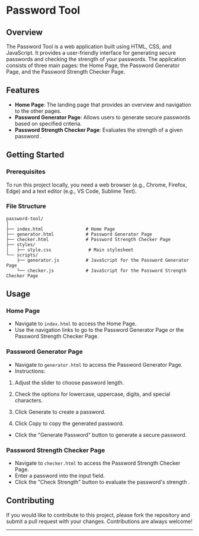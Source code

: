 # Password Tool

## Overview

The Password Tool is a web application built using HTML, CSS, and JavaScript. It provides a user-friendly interface for generating secure passwords and checking the strength of your passwords. The application consists of three main pages: the Home Page, the Password Generator Page, and the Password Strength Checker Page.

## Features

- **Home Page**: The landing page that provides an overview and navigation to the other pages.
- **Password Generator Page**: Allows users to generate secure passwords based on specified criteria.
- **Password Strength Checker Page**: Evaluates the strength of a given password .

## Getting Started

### Prerequisites

To run this project locally, you need a web browser (e.g., Chrome, Firefox, Edge) and a text editor (e.g., VS Code, Sublime Text).


### File Structure

```
password-tool/
│
├── index.html                # Home Page
├── generator.html            # Password Generator Page
├── checker.html              # Password Strength Checker Page
├── styles/
│   ├── style.css              # Main stylesheet
└── scripts/
    ├── generator.js          # JavaScript for the Password Generator Page
    └── checker.js            # JavaScript for the Password Strength Checker Page
```

## Usage

### Home Page

- Navigate to `index.html` to access the Home Page.
- Use the navigation links to go to the Password Generator Page or the Password Strength Checker Page.

### Password Generator Page

- Navigate to `generator.html` to access the Password Generator Page.
- Instructions:
1. Adjust the slider to choose password length.

2. Check the options for lowercase, uppercase, digits, and special characters.

3. Click Generate to create a password.

4. Click Copy to copy the generated password.
  
-  Click the "Generate Password" button to generate a secure password.

### Password Strength Checker Page

- Navigate to `checker.html` to access the Password Strength Checker Page.
- Enter a password into the input field.
- Click the "Check Strength" button to evaluate the password's strength .

## Contributing

If you would like to contribute to this project, please fork the repository and submit a pull request with your changes. Contributions are always welcome!

---

